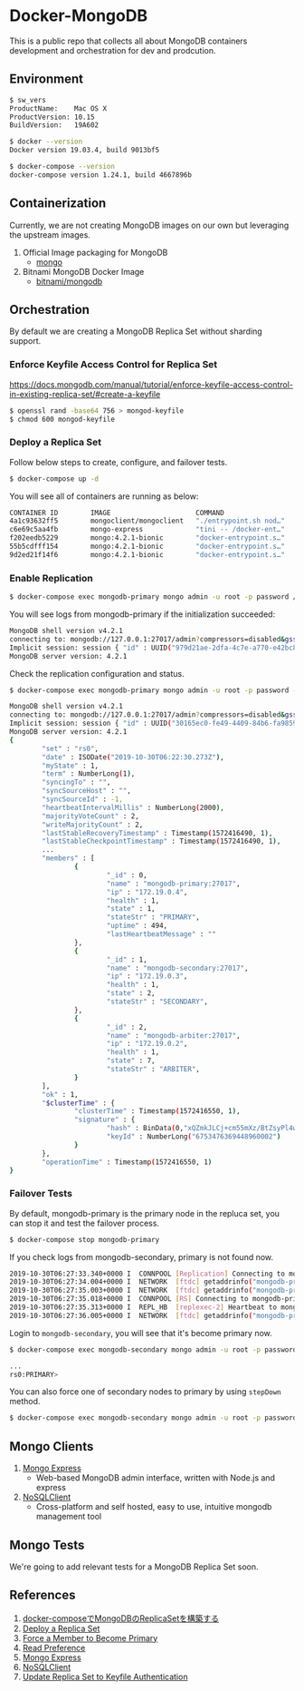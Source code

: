 # Docker-MongoDB

This is a public repo that collects all about MongoDB containers development and orchestration for dev and prodcution.

## Environment

```bash
$ sw_vers
ProductName:	Mac OS X
ProductVersion:	10.15
BuildVersion:	19A602

$ docker --version
Docker version 19.03.4, build 9013bf5

$ docker-compose --version
docker-compose version 1.24.1, build 4667896b
```

## Containerization

Currently, we are not creating MongoDB images on our own but leveraging the upstream images.

1. Official Image packaging for MongoDB
   - [mongo](https://hub.docker.com/_/mongo)
2. Bitnami MongoDB Docker Image
   - [bitnami/mongodb](https://hub.docker.com/r/bitnami/mongodb)

## Orchestration

By default we are creating a MongoDB Replica Set without sharding support.

### Enforce Keyfile Access Control for Replica Set

https://docs.mongodb.com/manual/tutorial/enforce-keyfile-access-control-in-existing-replica-set/#create-a-keyfile

```bash
$ openssl rand -base64 756 > mongod-keyfile
$ chmod 600 mongod-keyfile
```

### Deploy a Replica Set

Follow below steps to create, configure, and failover tests.

```bash
$ docker-compose up -d
```

You will see all of containers are running as below:

```bash
CONTAINER ID        IMAGE                     COMMAND                  CREATED             STATUS              PORTS                      NAMES
4a1c93632ff5        mongoclient/mongoclient   "./entrypoint.sh nod…"   4 seconds ago       Up 3 seconds        0.0.0.0:8080->3000/tcp     docker-mongodb_mongo-client_1
c6e69c5aa4fb        mongo-express             "tini -- /docker-ent…"   4 seconds ago       Up 3 seconds        0.0.0.0:8081->8081/tcp     docker-mongodb_mongo-express_1
f202eedb5229        mongo:4.2.1-bionic        "docker-entrypoint.s…"   5 seconds ago       Up 4 seconds        0.0.0.0:27017->27017/tcp   mongodb-primary
55b5cdfff154        mongo:4.2.1-bionic        "docker-entrypoint.s…"   6 seconds ago       Up 5 seconds        0.0.0.0:27018->27017/tcp   mongodb-secondary
9d2ed21f14f6        mongo:4.2.1-bionic        "docker-entrypoint.s…"   7 seconds ago       Up 6 seconds        0.0.0.0:27019->27017/tcp   mongodb-arbiter
```

### Enable Replication
```bash
$ docker-compose exec mongodb-primary mongo admin -u root -p password /bootstrap/000_init_replicaSet.js
```

You will see logs from mongodb-primary if the initialization succeeded:

```bash
MongoDB shell version v4.2.1
connecting to: mongodb://127.0.0.1:27017/admin?compressors=disabled&gssapiServiceName=mongodb
Implicit session: session { "id" : UUID("979d21ae-2dfa-4c7e-a770-e42bc832a00c") }
MongoDB server version: 4.2.1
```

Check the replication configuration and status.

```bash
$ docker-compose exec mongodb-primary mongo admin -u root -p password --eval "rs.status()"

MongoDB shell version v4.2.1
connecting to: mongodb://127.0.0.1:27017/admin?compressors=disabled&gssapiServiceName=mongodb
Implicit session: session { "id" : UUID("30165ec0-fe49-4409-84b6-fa985902e8de") }
MongoDB server version: 4.2.1
{
        "set" : "rs0",
        "date" : ISODate("2019-10-30T06:22:30.273Z"),
        "myState" : 1,
        "term" : NumberLong(1),
        "syncingTo" : "",
        "syncSourceHost" : "",
        "syncSourceId" : -1,
        "heartbeatIntervalMillis" : NumberLong(2000),
        "majorityVoteCount" : 2,
        "writeMajorityCount" : 2,
        "lastStableRecoveryTimestamp" : Timestamp(1572416490, 1),
        "lastStableCheckpointTimestamp" : Timestamp(1572416490, 1),
        ...
        "members" : [
                {
                        "_id" : 0,
                        "name" : "mongodb-primary:27017",
                        "ip" : "172.19.0.4",
                        "health" : 1,
                        "state" : 1,
                        "stateStr" : "PRIMARY",
                        "uptime" : 494,
                        "lastHeartbeatMessage" : ""
                },
                {
                        "_id" : 1,
                        "name" : "mongodb-secondary:27017",
                        "ip" : "172.19.0.3",
                        "health" : 1,
                        "state" : 2,
                        "stateStr" : "SECONDARY",
                },
                {
                        "_id" : 2,
                        "name" : "mongodb-arbiter:27017",
                        "ip" : "172.19.0.2",
                        "health" : 1,
                        "state" : 7,
                        "stateStr" : "ARBITER",
                }
        ],
        "ok" : 1,
        "$clusterTime" : {
                "clusterTime" : Timestamp(1572416550, 1),
                "signature" : {
                        "hash" : BinData(0,"xQZmkJLCj+cm55mXz/BtZsyPl4w="),
                        "keyId" : NumberLong("6753476369448960002")
                }
        },
        "operationTime" : Timestamp(1572416550, 1)
}
```

### Failover Tests

By default, mongodb-primary is the primary node in the repluca set, you can stop it and test the failover process.

```bash
$ docker-compose stop mongodb-primary
```

If you check logs from mongodb-secondary, primary is not found now.

```bash
2019-10-30T06:27:33.340+0000 I  CONNPOOL [Replication] Connecting to mongodb-primary:27017
2019-10-30T06:27:34.004+0000 I  NETWORK  [ftdc] getaddrinfo("mongodb-primary") failed: Name or service not known
2019-10-30T06:27:35.003+0000 I  NETWORK  [ftdc] getaddrinfo("mongodb-primary") failed: Name or service not known
2019-10-30T06:27:35.018+0000 I  CONNPOOL [RS] Connecting to mongodb-primary:27017
2019-10-30T06:27:35.313+0000 I  REPL_HB  [replexec-2] Heartbeat to mongodb-primary:27017 failed after 2 retries, response status: HostUnreachable: Error connecting to mongodb-primary:27017 :: caused by :: Could not find address for mongodb-primary:27017: SocketException: Host not found (authoritative)
2019-10-30T06:27:36.005+0000 I  NETWORK  [ftdc] getaddrinfo("mongodb-primary") failed: Name or service not known
```

Login to `mongodb-secondary`, you will see that it's become primary now.

```bash
$ docker-compose exec mongodb-secondary mongo admin -u root -p password

...
rs0:PRIMARY>
```

You can also force one of secondary nodes to primary by using `stepDown` method.

```bash
$ docker-compose exec mongodb-secondary mongo admin -u root -p password --eval "rs.stepDown()"
```

## Mongo Clients

1. [Mongo Express](https://github.com/mongo-express/mongo-express)
   - Web-based MongoDB admin interface, written with Node.js and express
2. [NoSQLClient](https://github.com/nosqlclient/nosqlclient)
   - Cross-platform and self hosted, easy to use, intuitive mongodb management tool

## Mongo Tests

We're going to add relevant tests for a MongoDB Replica Set soon.

## References

1. [docker-composeでMongoDBのReplicaSetを構築する](https://qiita.com/usabarashi/items/3854a1da0e47feb93ba0)
2. [Deploy a Replica Set](https://docs.mongodb.com/manual/tutorial/deploy-replica-set/)
3. [Force a Member to Become Primary](https://docs.mongodb.com/manual/tutorial/force-member-to-be-primary/)
4. [Read Preference](https://docs.mongodb.com/manual/core/read-preference/)
5. [Mongo Express](https://github.com/mongo-express/mongo-express)
6. [NoSQLClient](https://github.com/nosqlclient/nosqlclient)
7. [Update Replica Set to Keyfile Authentication](https://docs.mongodb.com/manual/tutorial/enforce-keyfile-access-control-in-existing-replica-set/)
